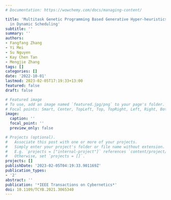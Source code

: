 ```yaml
---
# Documentation: https://wowchemy.com/docs/managing-content/

title: 'Multitask Genetic Programming Based Generative Hyper-heuristics: A Case Study
  in Dynamic Scheduling'
subtitle: ''
summary: ''
authors:
- Fangfang Zhang
- Yi Mei
- Su Nguyen
- Kay Chen Tan
- Mengjie Zhang
tags: []
categories: []
date: '2022-10-01'
lastmod: 2023-02-05T17:19:33+13:00
featured: false
draft: false

# Featured image
# To use, add an image named `featured.jpg/png` to your page's folder.
# Focal points: Smart, Center, TopLeft, Top, TopRight, Left, Right, BottomLeft, Bottom, BottomRight.
image:
  caption: ''
  focal_point: ''
  preview_only: false

# Projects (optional).
#   Associate this post with one or more of your projects.
#   Simply enter your project's folder or file name without extension.
#   E.g. `projects = ["internal-project"]` references `content/project/deep-learning/index.md`.
#   Otherwise, set `projects = []`.
projects: []
publishDate: '2023-02-05T04:19:33.901169Z'
publication_types:
- '2'
abstract: ''
publication: '*IEEE Transactions on Cybernetics*'
doi: 10.1109/TCYB.2021.3065340
---
```

